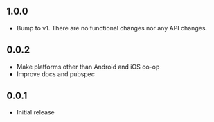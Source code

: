 ## 1.0.0

* Bump to v1. There are no functional changes nor any API changes.

## 0.0.2

* Make platforms other than Android and iOS oo-op
* Improve docs and pubspec

## 0.0.1

* Initial release
